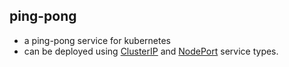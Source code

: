 ## ping-pong

- a ping-pong service for kubernetes
- can be deployed using [ClusterIP](deploy/service-clusterIP.yaml) and [NodePort](deploy/service-nodePort.yaml) service types.
